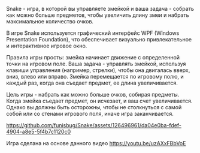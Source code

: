Snake - игра, в которой вы управляете змейкой и ваша задача - собрать как можно больше предметов, чтобы увеличить длину змеи и набрать максимальное количество очков.

В игре Snake используется графический интерфейс WPF (Windows Presentation Foundation), что обеспечивает визуально привлекательное и интерактивное игровое окно.

Правила игры просты: змейка начинает движение с определенной точки на игровом поле. Ваша задача - управлять змейкой, используя клавиши управления (например, стрелки), чтобы она двигалась вверх, вниз, влево или вправо. Змейка перемещается по игровому полю, и каждый раз, когда она съедает предмет, ее длина увеличивается.

Цель игры - набрать как можно больше очков, собирая предметы. Когда змейка съедает предмет, он исчезает, и ваш счет увеличивается. Однако вы должны быть осторожны, чтобы не столкнуться с самой собой или со стенами игрового поля, иначе игра заканчивается.

https://github.com/funisbug/Snake/assets/126496961/da04e0ba-fdef-4904-a8e5-5f4b7c1120c0

Игра сделана на основе данного видео https://youtu.be/uzAXxFBbVoE
